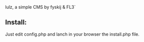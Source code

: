 lulz, a simple CMS by fyskij & FL3`

<h2>Install:</h2>
Just edit config.php and lanch in your browser the install.php file.


